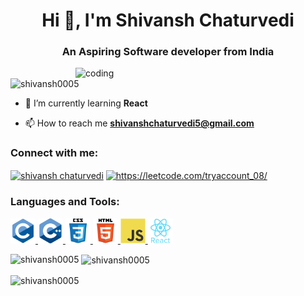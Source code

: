<h1 align="center">Hi 👋, I'm Shivansh Chaturvedi</h1>
<h3 align="center">An Aspiring Software developer from India</h3>
<img align="right"alt="coding"width="400"src="https://user-images.githubusercontent.com/55389276/140866485-8fb1c876-9a8f-4d6a-98dc-08c4981eaf70.gif">
<p align="left"> <img src="https://komarev.com/ghpvc/?username=shivansh0005&label=Profile%20views&color=0e75b6&style=flat" alt="shivansh0005" /> </p>



- 🌱 I’m currently learning **React**

- 📫 How to reach me **shivanshchaturvedi5@gmail.com**

<h3 align="left">Connect with me:</h3>
<p align="left">
<a href="https://linkedin.com/in/shivansh chaturvedi" target="blank"><img align="center" src="https://raw.githubusercontent.com/rahuldkjain/github-profile-readme-generator/master/src/images/icons/Social/linked-in-alt.svg" alt="shivansh chaturvedi" height="30" width="40" /></a>
<a href="https://www.leetcode.com/https://leetcode.com/klearner_051/" target="blank"><img align="center" src="https://raw.githubusercontent.com/rahuldkjain/github-profile-readme-generator/master/src/images/icons/Social/leet-code.svg" alt="https://leetcode.com/tryaccount_08/" height="30" width="40" /></a>
</p>

<h3 align="left">Languages and Tools:</h3>
<p align="left"> <a href="https://www.cprogramming.com/" target="_blank" rel="noreferrer"> <img src="https://raw.githubusercontent.com/devicons/devicon/master/icons/c/c-original.svg" alt="c" width="40" height="40"/> </a> <a href="https://www.w3schools.com/cpp/" target="_blank" rel="noreferrer"> <img src="https://raw.githubusercontent.com/devicons/devicon/master/icons/cplusplus/cplusplus-original.svg" alt="cplusplus" width="40" height="40"/> </a> <a href="https://www.w3schools.com/css/" target="_blank" rel="noreferrer"> <img src="https://raw.githubusercontent.com/devicons/devicon/master/icons/css3/css3-original-wordmark.svg" alt="css3" width="40" height="40"/> </a> <a href="https://www.w3.org/html/" target="_blank" rel="noreferrer"> <img src="https://raw.githubusercontent.com/devicons/devicon/master/icons/html5/html5-original-wordmark.svg" alt="html5" width="40" height="40"/> </a> <a href="https://developer.mozilla.org/en-US/docs/Web/JavaScript" target="_blank" rel="noreferrer"> <img src="https://raw.githubusercontent.com/devicons/devicon/master/icons/javascript/javascript-original.svg" alt="javascript" width="40" height="40"/> </a> <a href="https://reactjs.org/" target="_blank" rel="noreferrer"> <img src="https://raw.githubusercontent.com/devicons/devicon/master/icons/react/react-original-wordmark.svg" alt="react" width="40" height="40"/> </a> </p>

<p><img align="left" src="https://github-readme-stats.vercel.app/api/top-langs?username=shivansh0005&show_icons=true&locale=en&layout=compact" alt="shivansh0005" /></p>

<p>&nbsp;<img align="center" src="https://github-readme-stats.vercel.app/api?username=shivansh0005&show_icons=true&locale=en" alt="shivansh0005" /></p>

<p><img align="center" src="https://github-readme-streak-stats.herokuapp.com/?user=shivansh0005&" alt="shivansh0005" /></p>

